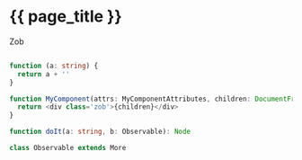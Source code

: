 <!--
title = 'Observables Documentation'
-->

{{ page_title }}
===========

Zob

```typescript

function (a: string) {
  return a + ''
}

function MyComponent(attrs: MyComponentAttributes, children: DocumentFragment): Node {
  return <div class='zob'>{children}</div>
}

```

```typescript
function doIt(a: string, b: Observable): Node
```

```typescript
class Observable extends More
```